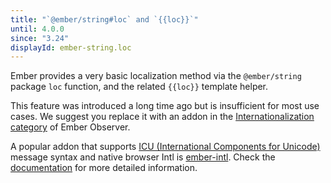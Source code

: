 ```yaml
---
title: "`@ember/string#loc` and `{{loc}}`"
until: 4.0.0
since: "3.24"
displayId: ember-string.loc
---
```



Ember provides a very basic localization method via the `@ember/string` package `loc` function, and the related `{{loc}}` template helper.

This feature was introduced a long time ago but is insufficient for most use cases.
We suggest you replace it with an addon in the [Internationalization category](https://emberobserver.com/categories/internationalization) of Ember Observer.

A popular addon that supports [ICU (International Components for Unicode)](http://userguide.icu-project.org/formatparse/messages) message syntax and native browser Intl is [ember-intl](https://ember-intl.github.io/ember-intl/).
Check the [documentation](https://ember-intl.github.io/ember-intl/docs) for more detailed information.
